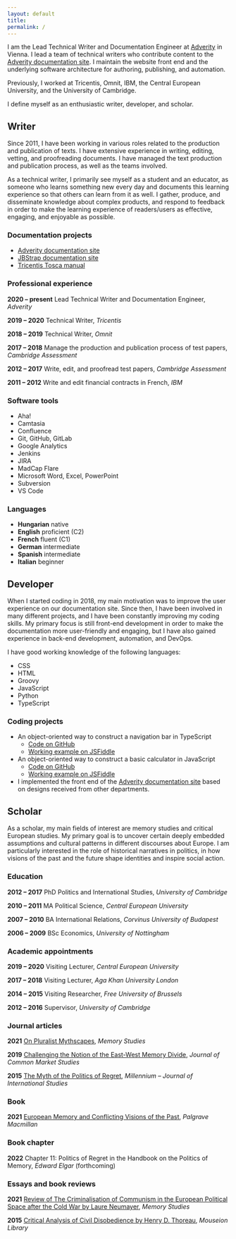 ```yaml
---
layout: default
title:
permalink: /
---
```


<div id="mano-toth-photo"></div>

I am the Lead Technical Writer and Documentation Engineer at [Adverity](https://www.adverity.com/) in Vienna. I lead a team of technical writers who contribute content to the [Adverity documentation site](https://docs.adverity.com/). I maintain the website front end and the underlying software architecture for authoring, publishing, and automation.

Previously, I worked at Tricentis, Omnit, IBM, the Central European University, and the University of Cambridge.

I define myself as an enthusiastic writer, developer, and scholar.

## Writer

Since 2011, I have been working in various roles related to the production and publication of texts. I have extensive experience in writing, editing, vetting, and proofreading documents. I have managed the text production and publication process, as well as the teams involved.

As a technical writer, I primarily see myself as a student and an educator, as someone who learns something new every day and documents this learning experience so that others can learn from it as well. I gather, produce, and disseminate knowledge about complex products, and respond to feedback in order to make the learning experience of readers/users as effective, engaging, and enjoyable as possible.

### Documentation projects
- [Adverity documentation site](https://docs.adverity.com/)
- [JBStrap documentation site](https://docs.jbstrap.com/)
- [Tricentis Tosca manual](https://documentation.tricentis.com/tosca/1510/en/content/resources/webhelp/cover_web.htm)

### Professional experience

**2020 – present** Lead Technical Writer and Documentation Engineer, *Adverity*

**2019 – 2020** Technical Writer, *Tricentis*

**2018 – 2019** Technical Writer, *Omnit*

**2017 – 2018** Manage the production and publication process of test papers, *Cambridge Assessment*

**2012 – 2017** Write, edit, and proofread test papers, *Cambridge Assessment*

**2011 – 2012** Write and edit financial contracts in French, *IBM*

### Software tools

- Aha!
- Camtasia
- Confluence
- Git, GitHub, GitLab
- Google Analytics
- Jenkins
- JIRA
- MadCap Flare
- Microsoft Word, Excel, PowerPoint
- Subversion
- VS Code

### Languages

- **Hungarian** native
- **English** proficient (C2)
- **French** fluent (C1)
- **German** intermediate
- **Spanish** intermediate
- **Italian** beginner

## Developer

When I started coding in 2018, my main motivation was to improve the user experience on our documentation site. Since then, I have been involved in many different projects, and I have been constantly improving my coding skills. My primary focus is still front-end development in order to make the documentation more user-friendly and engaging, but I have also gained experience in back-end development, automation, and DevOps.

I have good working knowledge of the following languages:

- CSS
- HTML
- Groovy
- JavaScript
- Python
- TypeScript

### Coding projects

- An object-oriented way to construct a navigation bar in TypeScript
   - [Code on GitHub](https://github.com/manototh/oop-navbar)
   - [Working example on JSFiddle](https://jsfiddle.net/manototh/3nat2L5o/15/)
- An object-oriented way to construct a basic calculator in JavaScript
   - [Code on GitHub](https://github.com/manototh/oop-calculator)
   - [Working example on JSFiddle](https://jsfiddle.net/manototh/8qLvb64t/3/)
- I implemented the front end of the [Adverity documentation site](https://docs.adverity.com/) based on designs received from other departments.

## Scholar

As a scholar, my main fields of interest are memory studies and critical European studies. My primary goal is to uncover certain deeply embedded assumptions and cultural patterns in different discourses about Europe. I am particularly interested in the role of historical narratives in politics, in how visions of the past and the future shape identities and inspire social action.

### Education

**2012 – 2017** PhD Politics and International Studies, *University of Cambridge*

**2010 – 2011** MA Political Science, *Central European University*

**2007 – 2010** BA International Relations, *Corvinus University of Budapest*

**2006 – 2009** BSc Economics, *University of Nottingham*

### Academic appointments

**2019 – 2020** Visiting Lecturer, *Central European University*

**2017 – 2018** Visiting Lecturer, *Aga Khan University London*

**2014 – 2015** Visiting Researcher, *Free University of Brussels*

**2012 – 2016** Supervisor, *University of Cambridge*

### Journal articles

**2021** [On Pluralist Mythscapes](https://journals.sagepub.com/doi/10.1177/1750698020988746), *Memory Studies*

**2019** [Challenging the Notion of the East-West Memory Divide](https://onlinelibrary.wiley.com/doi/10.1111/jcms.12870), *Journal of Common Market Studies*

**2015** [The Myth of the Politics of Regret](https://journals.sagepub.com/doi/10.1177/0305829814555942), *Millennium – Journal of International Studies*

### Book

**2021** [European Memory and Conflicting Visions of the Past](https://link.springer.com/book/10.1007/978-3-030-79843-7), *Palgrave Macmillan*

### Book chapter

**2022** Chapter 11: Politics of Regret in the Handbook on the Politics of Memory, *Edward Elgar* (forthcoming)

### Essays and book reviews

**2021** [Review of The Criminalisation of Communism in the European Political Space after the Cold War by Laure Neumayer](https://journals.sagepub.com/doi/abs/10.1177/17506980211033244a), *Memory Studies*

**2015** [Critical Analysis of Civil Disobedience by Henry D. Thoreau](https://www.amazon.co.uk/Civil-Disobedience-Macat-Library-Mano/dp/1912127059/), *Mouseion Library*